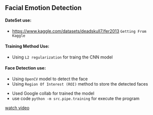 ## Facial Emotion Detection

#### DateSet use:
- https://www.kaggle.com/datasets/deadskull7/fer2013  `Getting From Kaggle`

#### Training Method Use:
- Using `L2 regularization` for traing the CNN model

#### Face Detection use:
- Using `OpenCV` model to detect the face
- Using `Region Of Interest (ROI)` method to store the detected faces

* Used Google collab for trained the model
* use code `python -m src.pipe.training` for execute the program

[watch video](https://www.linkedin.com/posts/dibyajyoti-mohanty-4a72501b2_happydiwali-datascience-computervision-activity-7129362816502759424-oJdF?utm_source=share&utm_medium=member_desktop)
